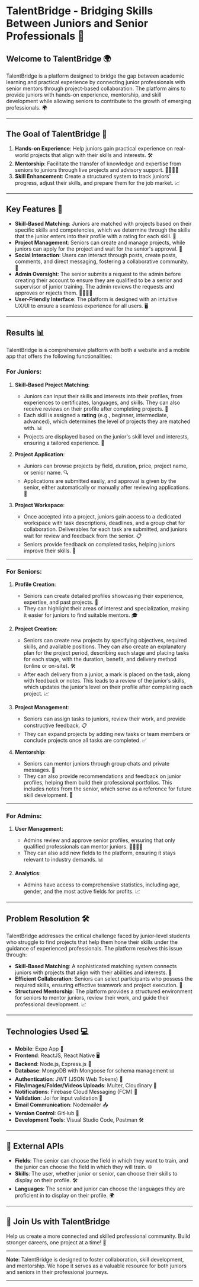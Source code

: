 # TalentBridge - Bridging Skills Between Juniors and Senior Professionals 🌟

## Welcome to TalentBridge 🌍
TalentBridge is a platform designed to bridge the gap between academic learning and practical experience by connecting junior professionals with senior mentors through project-based collaboration. The platform aims to provide juniors with hands-on experience, mentorship, and skill development while allowing seniors to contribute to the growth of emerging professionals. 🌍

---

## The Goal of TalentBridge 🎯
1. **Hands-on Experience**: Help juniors gain practical experience on real-world projects that align with their skills and interests. 🛠️
2. **Mentorship**: Facilitate the transfer of knowledge and expertise from seniors to juniors through live projects and advisory support. 👩‍🏫👨‍🏫
3. **Skill Enhancement**: Create a structured system to track juniors' progress, adjust their skills, and prepare them for the job market. 📈

---

## Key Features 🔑
- **Skill-Based Matching**: Juniors are matched with projects based on their specific skills and competencies, which we determine through the skills that the junior enters into their profile with a rating for each skill. 🧩
- **Project Management**: Seniors can create and manage projects, while juniors can apply for the project and wait for the senior's approval. 📂
- **Social Interaction**: Users can interact through posts, create posts, comments, and direct messaging, fostering a collaborative community. 💬
- **Admin Oversight**: The senior submits a request to the admin before creating their account to ensure they are qualified to be a senior and supervisor of junior training. The admin reviews the requests and approves or rejects them. 👩‍💼👨‍💼
- **User-Friendly Interface**: The platform is designed with an intuitive UX/UI to ensure a seamless experience for all users. 🖥️

---

## Results 📊
TalentBridge is a comprehensive platform with both a website and a mobile app that offers the following functionalities:

### For Juniors:
1. **Skill-Based Project Matching**:
   - Juniors can input their skills and interests into their profiles, from experiences to certificates, languages, and skills. They can also receive reviews on their profile after completing projects. 📝
   - Each skill is assigned a **rating** (e.g., beginner, intermediate, advanced), which determines the level of projects they are matched with. 📊
   - Projects are displayed based on the junior's skill level and interests, ensuring a tailored experience. 🎯

2. **Project Application**:
   - Juniors can browse projects by field, duration, price, project name, or senior name. 🔍
   - Applications are submitted easily, and approval is given by the senior, either automatically or manually after reviewing applications. 📝

3. **Project Workspace**:
   - Once accepted into a project, juniors gain access to a dedicated workspace with task descriptions, deadlines, and a group chat for collaboration. Deliverables for each task are submitted, and juniors wait for review and feedback from the senior. 📋
   - Seniors provide feedback on completed tasks, helping juniors improve their skills. 📝

---

### For Seniors:
1. **Profile Creation**:
   - Seniors can create detailed profiles showcasing their experience, expertise, and past projects. 📄
   - They can highlight their areas of interest and specialization, making it easier for juniors to find suitable mentors. 🎓

2. **Project Creation**:
   - Seniors can create new projects by specifying objectives, required skills, and available positions. They can also create an explanatory plan for the project period, describing each stage and placing tasks for each stage, with the duration, benefit, and delivery method (online or on-site). 🛠️
   - After each delivery from a junior, a mark is placed on the task, along with feedback or notes. This leads to a review of the junior’s skills, which updates the junior’s level on their profile after completing each project. 📈

3. **Project Management**:
   - Seniors can assign tasks to juniors, review their work, and provide constructive feedback. 📋
   - They can expand projects by adding new tasks or team members or conclude projects once all tasks are completed. ✅

4. **Mentorship**:
   - Seniors can mentor juniors through group chats and private messages. 💬
   - They can also provide recommendations and feedback on junior profiles, helping them build their professional portfolios. This includes notes from the senior, which serve as a reference for future skill development. 📂

---

### For Admins:
1. **User Management**:
   - Admins review and approve senior profiles, ensuring that only qualified professionals can mentor juniors. 👩‍💼👨‍💼
   - They can also add new fields to the platform, ensuring it stays relevant to industry demands. 📊

2. **Analytics**:
   - Admins have access to comprehensive statistics, including age, gender, and the most active fields for profits. 📈

---

## Problem Resolution 🛠️
TalentBridge addresses the critical challenge faced by junior-level students who struggle to find projects that help them hone their skills under the guidance of experienced professionals. The platform resolves this issue through:

- **Skill-Based Matching**: A sophisticated matching system connects juniors with projects that align with their abilities and interests. 🧩
- **Efficient Collaboration**: Seniors can select participants who possess the required skills, ensuring effective teamwork and project execution. 🤝
- **Structured Mentorship**: The platform provides a structured environment for seniors to mentor juniors, review their work, and guide their professional development. 📈

---

## Technologies Used 💻
- **Mobile**: Expo App 📱
- **Frontend**: ReactJS, React Native 🖥️
- **Backend**: Node.js, Express.js 🌲
- **Database**: MongoDB with Mongoose for schema management 📊
- **Authentication**: JWT (JSON Web Tokens) 🔐
- **File/Images/Folder/Videos Uploads**: Multer, Cloudinary 📸
- **Notifications**: Firebase Cloud Messaging (FCM) 🔔
- **Validation**: Joi for input validation 📝
- **Email Communication**: Nodemailer 📤
- **Version Control**: GitHub 🔧
- **Development Tools**: Visual Studio Code, Postman 🛠️

---

## 🔗 External APIs
- **Fields**: The senior can choose the field in which they want to train, and the junior can choose the field in which they will train. 🌐
- **Skills**: The user, whether junior or senior, can choose their skills to display on their profile. 🛠️
- **Languages**: The senior and junior can choose the languages they are proficient in to display on their profile. 🌍

---

## 🤝 Join Us with TalentBridge

Help us create a more connected and skilled professional community. Build stronger careers, one project at a time! 🌟

---

**Note**: TalentBridge is designed to foster collaboration, skill development, and mentorship. We hope it serves as a valuable resource for both juniors and seniors in their professional journeys.

---

<!--## Links to help you see the project
- OurPlatform API Documentation: https://documenter.getpostman.com/view/30950437/2sAYQgiUTF-->
